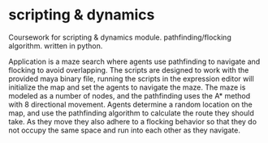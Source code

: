 # scripting & dynamics
Coursework for scripting & dynamics module. pathfinding/flocking algorithm. written in python.

Application is a maze search where agents use pathfinding to navigate and flocking to avoid overlapping.
The scripts are designed to work with the provided maya binary file, running the scripts in the expression editor will initialize the map and set the agents to navigate the maze.
The maze is modeled as a number of nodes, and the pathfinding uses the A* method with 8 directional movement.
Agents determine a random location on the map, and use the pathfinding algorithm to calculate the route they should take.
As they move they also adhere to a flocking behavior so that they do not occupy the same space and run into each other as they navigate.
